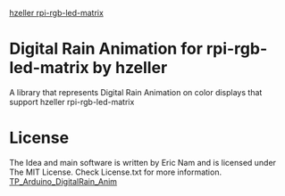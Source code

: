 [hzeller rpi-rgb-led-matrix](https://github.com/hzeller/rpi-rgb-led-matrix)

# Digital Rain Animation for rpi-rgb-led-matrix by hzeller

 A library that represents Digital Rain Animation on color displays that support hzeller rpi-rgb-led-matrix
 
 
 
# License

 The Idea and main software is written by Eric Nam and is licensed under The MIT License. Check License.txt for more information.
 [TP_Arduino_DigitalRain_Anim](https://github.com/0015/TP_Arduino_DigitalRain_Anim)
